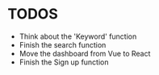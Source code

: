 # TODOS

 - Think about the 'Keyword' function
 - Finish the search function
 - Move the dashboard from Vue to React
 - Finish the Sign up function
